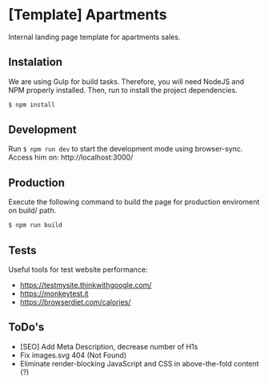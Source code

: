# [Template] Apartments
Internal landing page template for apartments sales.

## Instalation

We are using Gulp for build tasks. Therefore, you will need NodeJS and NPM properly installed. Then, run to install the project dependencies.

```bash
$ npm install
```

## Development

Run `$ npm run dev` to start the development mode using browser-sync. Access him on: http://localhost:3000/

## Production

Execute the following command to build the page for production enviroment on build/ path.

```bash
$ npm run build
```
## Tests
Useful tools for test website performance:

 * https://testmysite.thinkwithgoogle.com/
 * https://monkeytest.it
 * https://browserdiet.com/calories/

## ToDo's

  * [SEO] Add Meta Description, decrease number of H1s
  * Fix images.svg 404 (Not Found)
  * Eliminate render-blocking JavaScript and CSS in above-the-fold content (?)
